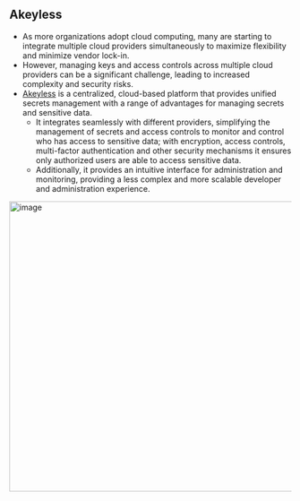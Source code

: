 ## Akeyless

- As more organizations adopt cloud computing, many are starting to integrate multiple cloud providers simultaneously to maximize flexibility and minimize vendor lock-in.
- However, managing keys and access controls across multiple cloud providers can be a significant challenge, leading to increased complexity and security risks.
- [Akeyless](https://www.akeyless.io/) is a centralized, cloud-based platform that provides unified secrets management with a range of advantages for managing secrets and sensitive data.
  - It integrates seamlessly with different providers, simplifying the management of secrets and access controls to monitor and control who has access to sensitive data; with encryption, access controls, multi-factor authentication and other security mechanisms it ensures only authorized users are able to access sensitive data.
  - Additionally, it provides an intuitive interface for administration and monitoring, providing a less complex and more scalable developer and administration experience.
 

<img width="518" alt="image" src="https://github.com/AdyKalra/technolgytrends/assets/8856857/0eed85e8-a07d-4600-a73d-be6b365ba505">
